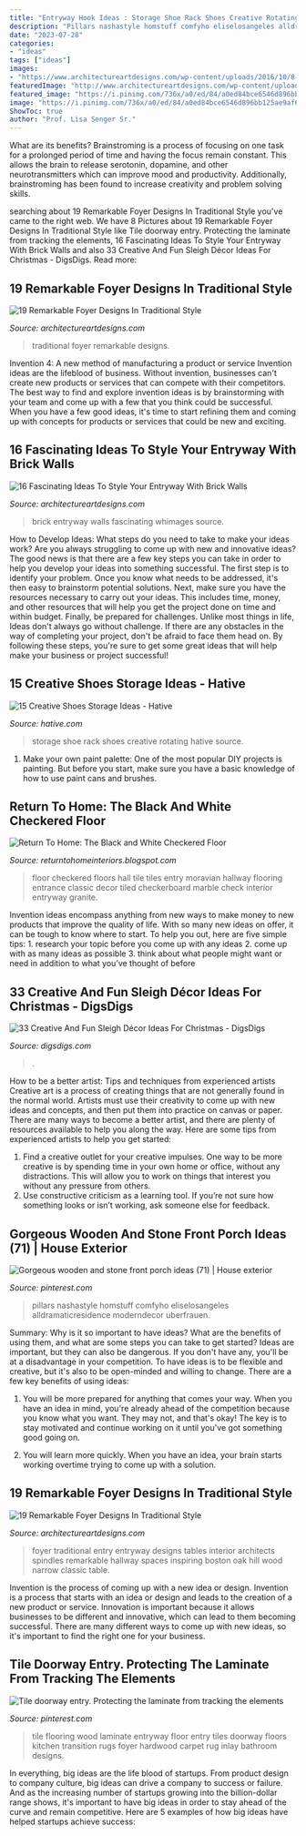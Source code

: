 ```yaml
---
title: "Entryway Hook Ideas : Storage Shoe Rack Shoes Creative Rotating Hative Source"
description: "Pillars nashastyle homstuff comfyho eliselosangeles alldramaticresidence moderndecor uberfrauen"
date: "2023-07-28"
categories:
- "ideas"
tags: ["ideas"]
images:
- "https://www.architectureartdesigns.com/wp-content/uploads/2016/10/8-20.jpg"
featuredImage: "http://www.architectureartdesigns.com/wp-content/uploads/2016/03/13-33.jpg"
featured_image: "https://i.pinimg.com/736x/a0/ed/84/a0ed84bce6546d896bb125ae9af62c86.jpg"
image: "https://i.pinimg.com/736x/a0/ed/84/a0ed84bce6546d896bb125ae9af62c86.jpg"
ShowToc: true
author: "Prof. Lisa Senger Sr."
---
```



What are its benefits?
Brainstroming is a process of focusing on one task for a prolonged period of time and having the focus remain constant. This allows the brain to release serotonin, dopamine, and other neurotransmitters which can improve mood and productivity. Additionally, brainstroming has been found to increase creativity and problem solving skills.

	

		
searching about 19 Remarkable Foyer Designs In Traditional Style you've came to the right web. We have 8 Pictures about 19 Remarkable Foyer Designs In Traditional Style like Tile doorway entry. Protecting the laminate from tracking the elements, 16 Fascinating Ideas To Style Your Entryway With Brick Walls and also 33 Creative And Fun Sleigh Décor Ideas For Christmas - DigsDigs. Read more:
		
    
## 19 Remarkable Foyer Designs In Traditional Style

<img loading=lazy src="http://www.architectureartdesigns.com/wp-content/uploads/2016/03/13-33.jpg" onerror="this.onerror=null;this.src='https://tse3.mm.bing.net/th?id=OIP.-C8-KRepNf37jSZiJ7rRNwHaLB&amp;pid=15.1';" alt="19 Remarkable Foyer Designs In Traditional Style">

_Source: architectureartdesigns.com_

>traditional foyer remarkable designs. 

	

Invention 4: A new method of manufacturing a product or service
Invention ideas are the lifeblood of business. Without invention, businesses can't create new products or services that can compete with their competitors. The best way to find and explore invention ideas is by brainstorming with your team and come up with a few that you think could be successful. When you have a few good ideas, it's time to start refining them and coming up with concepts for products or services that could be new and exciting.

    
## 16 Fascinating Ideas To Style Your Entryway With Brick Walls

<img loading=lazy src="https://www.architectureartdesigns.com/wp-content/uploads/2016/10/8-20.jpg" onerror="this.onerror=null;this.src='https://tse1.mm.bing.net/th?id=OIP.ijZ_m7c5NoAqnh4fUqFoRQHaLH&amp;pid=15.1';" alt="16 Fascinating Ideas To Style Your Entryway With Brick Walls">

_Source: architectureartdesigns.com_

>brick entryway walls fascinating whimages source. 

	

How to Develop Ideas: What steps do you need to take to make your ideas work?
Are you always struggling to come up with new and innovative ideas? The good news is that there are a few key steps you can take in order to help you develop your ideas into something successful. The first step is to identify your problem. Once you know what needs to be addressed, it's then easy to brainstorm potential solutions. Next, make sure you have the resources necessary to carry out your ideas. This includes time, money, and other resources that will help you get the project done on time and within budget. Finally, be prepared for challenges. Unlike most things in life, Ideas don't always go without challenge. If there are any obstacles in the way of completing your project, don't be afraid to face them head on. By following these steps, you're sure to get some great ideas that will help make your business or project successful!

    
## 15 Creative Shoes Storage Ideas - Hative

<img loading=lazy src="https://hative.com/wp-content/uploads/2014/11/shoes-storage-ideas/11-rotating-shoe-rack.jpg" onerror="this.onerror=null;this.src='https://tse3.mm.bing.net/th?id=OIP.YkMkxUpJK5RKBZ2a3OEgBwHaMZ&amp;pid=15.1';" alt="15 Creative Shoes Storage Ideas - Hative">

_Source: hative.com_

>storage shoe rack shoes creative rotating hative source. 

	

1. Make your own paint palette: One of the most popular DIY projects is painting. But before you start, make sure you have a basic knowledge of how to use paint cans and brushes.

    
## Return To Home: The Black And White Checkered Floor

<img loading=lazy src="http://3.bp.blogspot.com/-WtwKpW4_cCA/Tzb-VS0cUPI/AAAAAAAALGI/tNKL9an8trg/s640/215891375856570838_8IhxssMq_f.jpg" onerror="this.onerror=null;this.src='https://tse4.mm.bing.net/th?id=OIP.eTB1c9yTfbPGuOuIs8SJUQAAAA&amp;pid=15.1';" alt="Return To Home: The Black and White Checkered Floor">

_Source: returntohomeinteriors.blogspot.com_

>floor checkered floors hall tile tiles entry moravian hallway flooring entrance classic decor tiled checkerboard marble check interior entryway granite. 

	

Invention ideas encompass anything from new ways to make money to new products that improve the quality of life. With so many new ideas on offer, it can be tough to know where to start. To help you out, here are five simple tips: 1. research your topic before you come up with any ideas 2. come up with as many ideas as possible 3. think about what people might want or need in addition to what you’ve thought of before 
    
## 33 Creative And Fun Sleigh Décor Ideas For Christmas - DigsDigs

<img loading=lazy src="https://www.digsdigs.com/photos/fun-and-creative-sleigh-decor-ideas-for-christmas-3-554x831.jpg" onerror="this.onerror=null;this.src='https://tse2.mm.bing.net/th?id=OIP.bYsREBxZfGU5clRn9VGGPwHaLH&amp;pid=15.1';" alt="33 Creative And Fun Sleigh Décor Ideas For Christmas - DigsDigs">

_Source: digsdigs.com_

>. 

	

How to be a better artist: Tips and techniques from experienced artists
Creative art is a process of creating things that are not generally found in the normal world. Artists must use their creativity to come up with new ideas and concepts, and then put them into practice on canvas or paper. There are many ways to become a better artist, and there are plenty of resources available to help you along the way. Here are some tips from experienced artists to help you get started: 
1. Find a creative outlet for your creative impulses. One way to be more creative is by spending time in your own home or office, without any distractions. This will allow you to work on things that interest you without any pressure from others. 
2. Use constructive criticism as a learning tool. If you’re not sure how something looks or isn’t working, ask someone else for feedback.

    
## Gorgeous Wooden And Stone Front Porch Ideas (71) | House Exterior

<img loading=lazy src="https://i.pinimg.com/736x/a0/ed/84/a0ed84bce6546d896bb125ae9af62c86.jpg" onerror="this.onerror=null;this.src='https://tse2.mm.bing.net/th?id=OIP.z_54ym_HajeftqnGKUkgoAHaLH&amp;pid=15.1';" alt="Gorgeous wooden and stone front porch ideas (71) | House exterior">

_Source: pinterest.com_

>pillars nashastyle homstuff comfyho eliselosangeles alldramaticresidence moderndecor uberfrauen. 

	

Summary: Why is it so important to have ideas? What are the benefits of using them, and what are some steps you can take to get started?
Ideas are important, but they can also be dangerous. If you don't have any, you'll be at a disadvantage in your competition. To have ideas is to be flexible and creative, but it's also to be open-minded and willing to change. There are a few key benefits of using ideas: 
1) You will be more prepared for anything that comes your way. When you have an idea in mind, you're already ahead of the competition because you know what you want. They may not, and that's okay! The key is to stay motivated and continue working on it until you've got something good going on. 

2) You will learn more quickly. When you have an idea, your brain starts working overtime trying to come up with a solution.

    
## 19 Remarkable Foyer Designs In Traditional Style

<img loading=lazy src="http://www.architectureartdesigns.com/wp-content/uploads/2016/03/8-36.jpg" onerror="this.onerror=null;this.src='https://tse2.mm.bing.net/th?id=OIP.YR3qz5FIKyGpNUZFzgW5aQHaKI&amp;pid=15.1';" alt="19 Remarkable Foyer Designs In Traditional Style">

_Source: architectureartdesigns.com_

>foyer traditional entry entryway designs tables interior architects spindles remarkable hallway spaces inspiring boston oak hill wood narrow classic table. 

	

Invention is the process of coming up with a new idea or design.
Invention is a process that starts with an idea or design and leads to the creation of a new product or service. Innovation is important because it allows businesses to be different and innovative, which can lead to them becoming successful. There are many different ways to come up with new ideas, so it's important to find the right one for your business.

    
## Tile Doorway Entry. Protecting The Laminate From Tracking The Elements

<img loading=lazy src="https://i.pinimg.com/736x/1d/25/c8/1d25c876cc5656207704c34a37ed6ae8.jpg" onerror="this.onerror=null;this.src='https://tse4.mm.bing.net/th?id=OIP.iQvGDcPvinOZgTwSjafB_gHaJ3&amp;pid=15.1';" alt="Tile doorway entry. Protecting the laminate from tracking the elements">

_Source: pinterest.com_

>tile flooring wood laminate entryway floor entry tiles doorway floors kitchen transition rugs foyer hardwood carpet rug inlay bathroom designs. 

	

In everything, big ideas are the life blood of startups. From product design to company culture, big ideas can drive a company to success or failure. And as the increasing number of startups growing into the billion-dollar range shows, it's important to have big ideas in order to stay ahead of the curve and remain competitive. Here are 5 examples of how big ideas have helped startups achieve success: 
